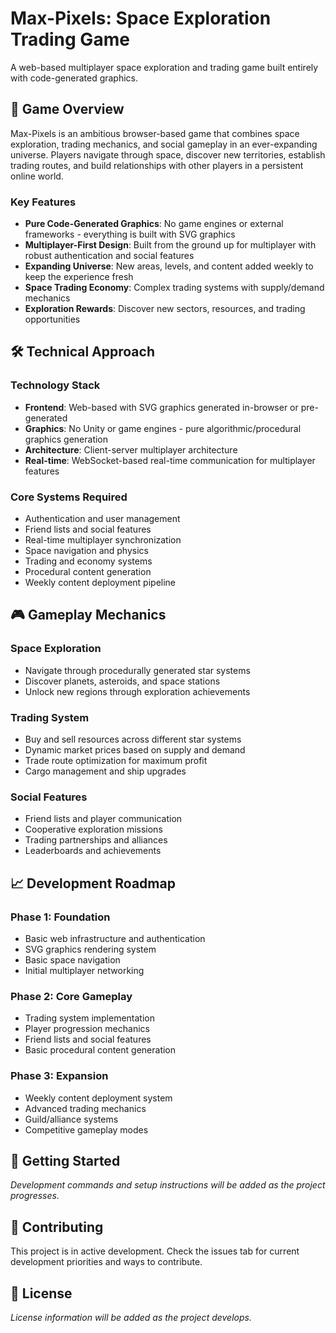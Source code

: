 # Max-Pixels: Space Exploration Trading Game

A web-based multiplayer space exploration and trading game built entirely with code-generated graphics.

## 🚀 Game Overview

Max-Pixels is an ambitious browser-based game that combines space exploration, trading mechanics, and social gameplay in an ever-expanding universe. Players navigate through space, discover new territories, establish trading routes, and build relationships with other players in a persistent online world.

### Key Features

- **Pure Code-Generated Graphics**: No game engines or external frameworks - everything is built with SVG graphics
- **Multiplayer-First Design**: Built from the ground up for multiplayer with robust authentication and social features
- **Expanding Universe**: New areas, levels, and content added weekly to keep the experience fresh
- **Space Trading Economy**: Complex trading systems with supply/demand mechanics
- **Exploration Rewards**: Discover new sectors, resources, and trading opportunities

## 🛠 Technical Approach

### Technology Stack
- **Frontend**: Web-based with SVG graphics generated in-browser or pre-generated
- **Graphics**: No Unity or game engines - pure algorithmic/procedural graphics generation
- **Architecture**: Client-server multiplayer architecture
- **Real-time**: WebSocket-based real-time communication for multiplayer features

### Core Systems Required
- Authentication and user management
- Friend lists and social features
- Real-time multiplayer synchronization
- Space navigation and physics
- Trading and economy systems
- Procedural content generation
- Weekly content deployment pipeline

## 🎮 Gameplay Mechanics

### Space Exploration
- Navigate through procedurally generated star systems
- Discover planets, asteroids, and space stations
- Unlock new regions through exploration achievements

### Trading System
- Buy and sell resources across different star systems
- Dynamic market prices based on supply and demand
- Trade route optimization for maximum profit
- Cargo management and ship upgrades

### Social Features
- Friend lists and player communication
- Cooperative exploration missions
- Trading partnerships and alliances
- Leaderboards and achievements

## 📈 Development Roadmap

### Phase 1: Foundation
- Basic web infrastructure and authentication
- SVG graphics rendering system
- Basic space navigation
- Initial multiplayer networking

### Phase 2: Core Gameplay
- Trading system implementation
- Player progression mechanics
- Friend lists and social features
- Basic procedural content generation

### Phase 3: Expansion
- Weekly content deployment system
- Advanced trading mechanics
- Guild/alliance systems
- Competitive gameplay modes

## 🔧 Getting Started

*Development commands and setup instructions will be added as the project progresses.*

## 📝 Contributing

This project is in active development. Check the issues tab for current development priorities and ways to contribute.

## 📄 License

*License information will be added as the project develops.*
